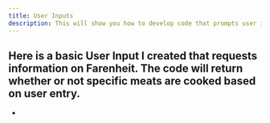 ```yaml
---
title: User Inputs
description: This will show you how to develop code that prompts user input and outputs and response.
---
```


Here is a basic User Input I created that requests information on Farenheit. The code will return whether or not specific meats are cooked based on user entry.
- 
- 
